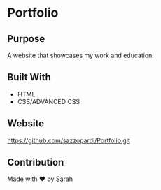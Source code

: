 # Portfolio
## Purpose 
A website that showcases my work and education. 

## Built With
* HTML
* CSS/ADVANCED CSS

## Website
https://github.com/sazzopardi/Portfolio.git


## Contribution 
Made with ❤️ by Sarah


